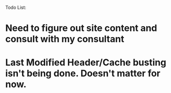 Todo List:
# Need to figure out site content and consult with my consultant
# Last Modified Header/Cache busting isn't being done. Doesn't matter for now.